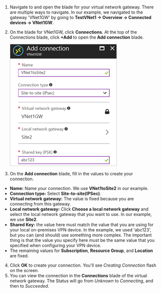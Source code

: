 1. Navigate to and open the blade for your virtual network gateway. There are multiple ways to navigate. In our example, we navigated to the gateway 'VNet1GW' by going to **TestVNet1 -> Overview -> Connected devices -> VNet1GW**.
2. On the blade for VNet1GW, click **Connections**. At the top of the Connections blade, click **+Add** to open the **Add connection** blade.

    ![Create Site-to-Site connection](./media/vpn-gateway-add-site-to-site-connection-s2s-rm-portal-include/connection1.png)

3. On the **Add connection** blade, fill in the values to create your connection.

  - **Name:** Name your connection. We use **VNet1toSite2** in our example.
  - **Connection type:** Select **Site-to-site(IPSec)**.
  - **Virtual network gateway:** The value is fixed because you are connecting from this gateway.
  - **Local network gateway:** Click **Choose a local network gateway** and select the local network gateway that you want to use. In our example, we use **Site2**.
  - **Shared Key:** the value here must match the value that you are using for your local on-premises VPN device. In the example, we used 'abc123', but you can (and should) use something more complex. The important thing is that the value you specify here must be the same value that you specified when configuring your VPN device.
  - The remaining values for **Subscription**, **Resource Group**, and **Location** are fixed.

4. Click **OK** to create your connection. You'll see *Creating Connection* flash on the screen.
5. You can view the connection in the **Connections** blade of the virtual network gateway. The Status will go from *Unknown* to *Connecting*, and then to *Succeeded*.